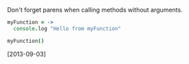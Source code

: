 Don't forget parens when calling methods without arguments.

```coffee
myFunction = ->
  console.log "Hello from myFunction"

myFunction()
```

[2013-09-03]
